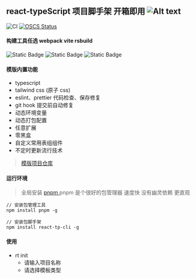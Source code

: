 ## react-typeScript 项目脚手架 开箱即用 ![Alt text](./img/0A152754.png)

![CI](https://github.com/Hitotsubashi/cicd-study/actions/workflows/ci.yml/badge.svg)
[![OSCS Status](https://www.oscs1024.com/platform/badge/wanpan11/react-template-cli.svg?size=small)](https://www.oscs1024.com/project/wanpan11/react-template-cli?ref=badge_small)

#### 构建工具任选 webpack vite rsbuild

![Static Badge](https://img.shields.io/badge/webpack-black?logo=webpack&style=for-the-badge)
![Static Badge](https://img.shields.io/badge/vite-black?logo=vite&style=for-the-badge)
![Static Badge](https://img.shields.io/badge/rsbuild-black?style=for-the-badge)

#### 模版内置功能

- typescript
- tailwind css (原子 css)
- eslint、prettier 代码检查、保存修复
- git hook 提交前自动修复
- 动态环境变量
- 动态打包配置
- 任意扩展
- 零黑盒
- 自定义常用表组组件
- 不定时更新流行技术

> [模版项目仓库](https://github.com/wanpan11/react-admin-tp)

#### 运行环境

> 全局安装 <a href="https://pnpm.io/"> pnpm </a>
> pnpm 是个很好的包管理器 速度快 没有幽灵依赖 更直观

```
// 安装包管理工具
npm install pnpm -g

// 安装包脚手架
npm install react-tp-cli -g
```

#### 使用

- rt init
  - 请输入项目名称
  - 请选择模板类型

